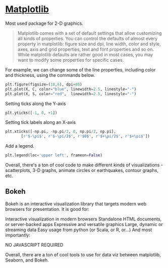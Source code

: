 # [Matplotlib](https://github.com/rougier/matplotlib-tutorial)


Most used package for 2-D graphics. 

> Matplotlib comes with a set of default settings that allow customizing all kinds of properties. You can control the defaults of almost every property in matplotlib: figure size and dpi, line width, color and style, axes, axis and grid properties, text and font properties and so on. While matplotlib defaults are rather good in most cases, you may want to modify some properties for specific cases.

For example, we can change some of the line properties, including color and thickness, using the commands below.

```Python
plt.figure(figsize=(10,6), dpi=80)
plt.plot(X, C, color="blue", linewidth=2.5, linestyle="-")
plt.plot(X, S, color="red",  linewidth=2.5, linestyle="-")
```

Setting ticks along the Y-axis
```Python
plt.yticks([-1, 0, +1])
```

Setting tick labels along an X-axis
```Python
plt.xticks([-np.pi, -np.pi/2, 0, np.pi/2, np.pi],
       [r'$-\pi$', r'$-\pi/2$', r'$0$', r'$+\pi/2$', r'$+\pi$'])
```

Add a legend.

```Python
plt.legend(loc='upper left', frameon=False)
```

Overall, there's a ton of cool code to make different kinds of visualizations - scatterplots, 3-D graphs, animate circles or earthquakes, contour graphs, etc. 

## Bokeh

Bokeh is an interactive visualization library that targets modern web browsers for presentation. It is good for:

Interactive visualization in modern browsers
Standalone HTML documents, or server-backed apps
Expressive and versatile graphics
Large, dynamic or streaming data
Easy usage from python (or Scala, or R, or...)
And most importantly:

NO JAVASCRIPT REQUIRED


Overall, there are a ton of cool tools to use for data viz between matplotlib, Seaborn, and Bokeh.
